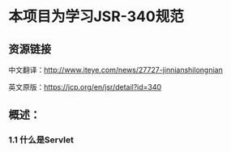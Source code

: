 # 本项目为学习JSR-340规范

## 资源链接

中文翻译：http://www.iteye.com/news/27727-jinnianshilongnian

英文原版：https://jcp.org/en/jsr/detail?id=340

## 概述：

### 1.1 什么是Servlet

